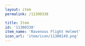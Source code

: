 ```yaml
---
layout: item
permalink: /11300338

title: Item
id: '11300338'
item_name: 'Ravenous Flight Helmet'
icon_url: 'item/icon/11300149.png'
---
```

